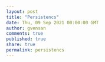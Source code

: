 ```yaml
---
layout: post
title: "Persistencs"
date: Thu, 09 Sep 2021 00:00:00 GMT
author: gvensan
comments: true
published: true
share: true
permalink: persistencs
---
```

